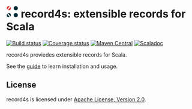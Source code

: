 <img src="docs/img/record4s.svg" alt="" width="32"/> record4s: extensible records for Scala
===========================================================================================
[![Build status](https://img.shields.io/github/actions/workflow/status/tarao/record4s/ci.yml)](https://github.com/tarao/record4s/actions/workflows/ci.yml)
[![Coverage status](https://codecov.io/gh/tarao/record4s/graph/badge.svg?token=U9309O1VNK)](https://codecov.io/gh/tarao/record4s)
[![Maven Central](https://img.shields.io/maven-central/v/com.github.tarao/record4s_3.svg)](https://maven-badges.herokuapp.com/maven-central/com.github.tarao/record4s_3)
[![Scaladoc](https://javadoc.io/badge2/com.github.tarao/record4s_3/javadoc.svg?color=blue&label=Scaladoc)](https://javadoc.io/doc/com.github.tarao/record4s_3)

record4s proviedes extensible records for Scala.

See the [guide][] to learn installation and usage.

License
-------

record4s is licensed under [Apache License, Version 2.0][apache2].

[apache2]: https://www.apache.org/licenses/LICENSE-2.0
[guide]: https://tarao.orezdnu.org/record4s/
